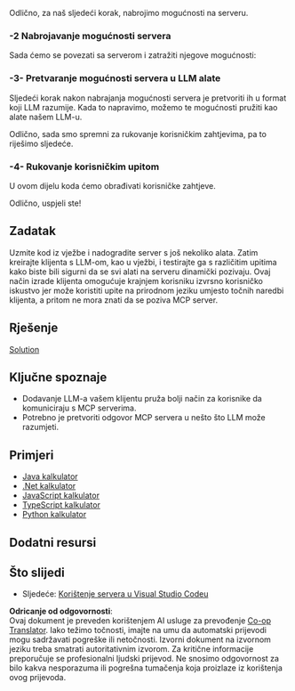 <!--
CO_OP_TRANSLATOR_METADATA:
{
  "original_hash": "f74887f51a69d3f255cb83d0b517c623",
  "translation_date": "2025-07-04T19:10:11+00:00",
  "source_file": "03-GettingStarted/03-llm-client/README.md",
  "language_code": "hr"
}
-->
Odlično, za naš sljedeći korak, nabrojimo mogućnosti na serveru.

### -2 Nabrojavanje mogućnosti servera

Sada ćemo se povezati sa serverom i zatražiti njegove mogućnosti:

### -3- Pretvaranje mogućnosti servera u LLM alate

Sljedeći korak nakon nabrajanja mogućnosti servera je pretvoriti ih u format koji LLM razumije. Kada to napravimo, možemo te mogućnosti pružiti kao alate našem LLM-u.

Odlično, sada smo spremni za rukovanje korisničkim zahtjevima, pa to riješimo sljedeće.

### -4- Rukovanje korisničkim upitom

U ovom dijelu koda ćemo obrađivati korisničke zahtjeve.

Odlično, uspjeli ste!

## Zadatak

Uzmite kod iz vježbe i nadogradite server s još nekoliko alata. Zatim kreirajte klijenta s LLM-om, kao u vježbi, i testirajte ga s različitim upitima kako biste bili sigurni da se svi alati na serveru dinamički pozivaju. Ovaj način izrade klijenta omogućuje krajnjem korisniku izvrsno korisničko iskustvo jer može koristiti upite na prirodnom jeziku umjesto točnih naredbi klijenta, a pritom ne mora znati da se poziva MCP server.

## Rješenje

[Solution](/03-GettingStarted/03-llm-client/solution/README.md)

## Ključne spoznaje

- Dodavanje LLM-a vašem klijentu pruža bolji način za korisnike da komuniciraju s MCP serverima.
- Potrebno je pretvoriti odgovor MCP servera u nešto što LLM može razumjeti.

## Primjeri

- [Java kalkulator](../samples/java/calculator/README.md)
- [.Net kalkulator](../../../../03-GettingStarted/samples/csharp)
- [JavaScript kalkulator](../samples/javascript/README.md)
- [TypeScript kalkulator](../samples/typescript/README.md)
- [Python kalkulator](../../../../03-GettingStarted/samples/python)

## Dodatni resursi

## Što slijedi

- Sljedeće: [Korištenje servera u Visual Studio Codeu](../04-vscode/README.md)

**Odricanje od odgovornosti**:  
Ovaj dokument je preveden korištenjem AI usluge za prevođenje [Co-op Translator](https://github.com/Azure/co-op-translator). Iako težimo točnosti, imajte na umu da automatski prijevodi mogu sadržavati pogreške ili netočnosti. Izvorni dokument na izvornom jeziku treba smatrati autoritativnim izvorom. Za kritične informacije preporučuje se profesionalni ljudski prijevod. Ne snosimo odgovornost za bilo kakva nesporazuma ili pogrešna tumačenja koja proizlaze iz korištenja ovog prijevoda.